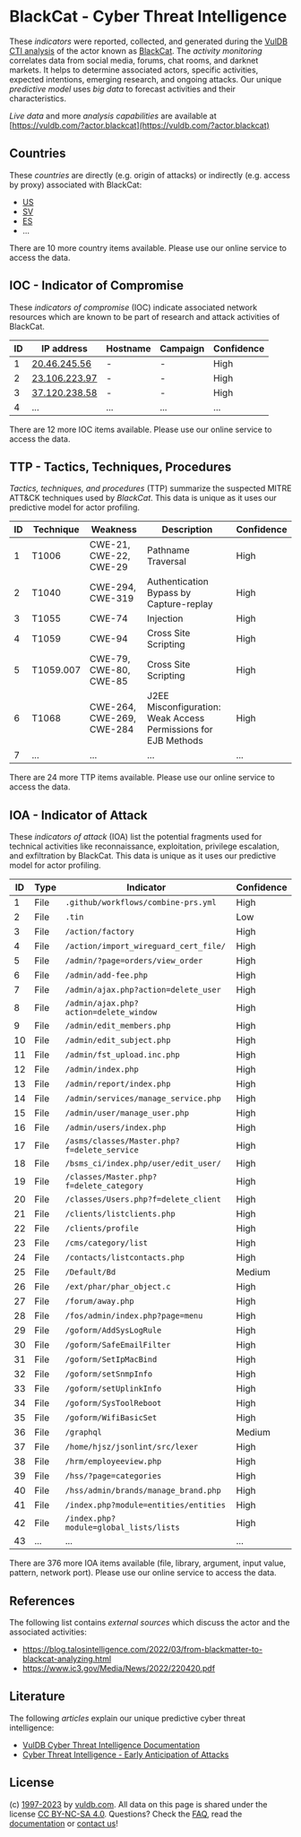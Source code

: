 # BlackCat - Cyber Threat Intelligence

These _indicators_ were reported, collected, and generated during the [VulDB CTI analysis](https://vuldb.com/?kb.cti) of the actor known as [BlackCat](https://vuldb.com/?actor.blackcat). The _activity monitoring_ correlates data from social media, forums, chat rooms, and darknet markets. It helps to determine associated actors, specific activities, expected intentions, emerging research, and ongoing attacks. Our unique _predictive model_ uses _big data_ to forecast activities and their characteristics.

_Live data_ and more _analysis capabilities_ are available at [https://vuldb.com/?actor.blackcat](https://vuldb.com/?actor.blackcat)

## Countries

These _countries_ are directly (e.g. origin of attacks) or indirectly (e.g. access by proxy) associated with BlackCat:

* [US](https://vuldb.com/?country.us)
* [SV](https://vuldb.com/?country.sv)
* [ES](https://vuldb.com/?country.es)
* ...

There are 10 more country items available. Please use our online service to access the data.

## IOC - Indicator of Compromise

These _indicators of compromise_ (IOC) indicate associated network resources which are known to be part of research and attack activities of BlackCat.

ID | IP address | Hostname | Campaign | Confidence
-- | ---------- | -------- | -------- | ----------
1 | [20.46.245.56](https://vuldb.com/?ip.20.46.245.56) | - | - | High
2 | [23.106.223.97](https://vuldb.com/?ip.23.106.223.97) | - | - | High
3 | [37.120.238.58](https://vuldb.com/?ip.37.120.238.58) | - | - | High
4 | ... | ... | ... | ...

There are 12 more IOC items available. Please use our online service to access the data.

## TTP - Tactics, Techniques, Procedures

_Tactics, techniques, and procedures_ (TTP) summarize the suspected MITRE ATT&CK techniques used by _BlackCat_. This data is unique as it uses our predictive model for actor profiling.

ID | Technique | Weakness | Description | Confidence
-- | --------- | -------- | ----------- | ----------
1 | T1006 | CWE-21, CWE-22, CWE-29 | Pathname Traversal | High
2 | T1040 | CWE-294, CWE-319 | Authentication Bypass by Capture-replay | High
3 | T1055 | CWE-74 | Injection | High
4 | T1059 | CWE-94 | Cross Site Scripting | High
5 | T1059.007 | CWE-79, CWE-80, CWE-85 | Cross Site Scripting | High
6 | T1068 | CWE-264, CWE-269, CWE-284 | J2EE Misconfiguration: Weak Access Permissions for EJB Methods | High
7 | ... | ... | ... | ...

There are 24 more TTP items available. Please use our online service to access the data.

## IOA - Indicator of Attack

These _indicators of attack_ (IOA) list the potential fragments used for technical activities like reconnaissance, exploitation, privilege escalation, and exfiltration by BlackCat. This data is unique as it uses our predictive model for actor profiling.

ID | Type | Indicator | Confidence
-- | ---- | --------- | ----------
1 | File | `.github/workflows/combine-prs.yml` | High
2 | File | `.tin` | Low
3 | File | `/action/factory` | High
4 | File | `/action/import_wireguard_cert_file/` | High
5 | File | `/admin/?page=orders/view_order` | High
6 | File | `/admin/add-fee.php` | High
7 | File | `/admin/ajax.php?action=delete_user` | High
8 | File | `/admin/ajax.php?action=delete_window` | High
9 | File | `/admin/edit_members.php` | High
10 | File | `/admin/edit_subject.php` | High
11 | File | `/admin/fst_upload.inc.php` | High
12 | File | `/admin/index.php` | High
13 | File | `/admin/report/index.php` | High
14 | File | `/admin/services/manage_service.php` | High
15 | File | `/admin/user/manage_user.php` | High
16 | File | `/admin/users/index.php` | High
17 | File | `/asms/classes/Master.php?f=delete_service` | High
18 | File | `/bsms_ci/index.php/user/edit_user/` | High
19 | File | `/classes/Master.php?f=delete_category` | High
20 | File | `/classes/Users.php?f=delete_client` | High
21 | File | `/clients/listclients.php` | High
22 | File | `/clients/profile` | High
23 | File | `/cms/category/list` | High
24 | File | `/contacts/listcontacts.php` | High
25 | File | `/Default/Bd` | Medium
26 | File | `/ext/phar/phar_object.c` | High
27 | File | `/forum/away.php` | High
28 | File | `/fos/admin/index.php?page=menu` | High
29 | File | `/goform/AddSysLogRule` | High
30 | File | `/goform/SafeEmailFilter` | High
31 | File | `/goform/SetIpMacBind` | High
32 | File | `/goform/setSnmpInfo` | High
33 | File | `/goform/setUplinkInfo` | High
34 | File | `/goform/SysToolReboot` | High
35 | File | `/goform/WifiBasicSet` | High
36 | File | `/graphql` | Medium
37 | File | `/home/hjsz/jsonlint/src/lexer` | High
38 | File | `/hrm/employeeview.php` | High
39 | File | `/hss/?page=categories` | High
40 | File | `/hss/admin/brands/manage_brand.php` | High
41 | File | `/index.php?module=entities/entities` | High
42 | File | `/index.php?module=global_lists/lists` | High
43 | ... | ... | ...

There are 376 more IOA items available (file, library, argument, input value, pattern, network port). Please use our online service to access the data.

## References

The following list contains _external sources_ which discuss the actor and the associated activities:

* https://blog.talosintelligence.com/2022/03/from-blackmatter-to-blackcat-analyzing.html
* https://www.ic3.gov/Media/News/2022/220420.pdf

## Literature

The following _articles_ explain our unique predictive cyber threat intelligence:

* [VulDB Cyber Threat Intelligence Documentation](https://vuldb.com/?kb.cti)
* [Cyber Threat Intelligence - Early Anticipation of Attacks](https://www.scip.ch/en/?labs.20201022)

## License

(c) [1997-2023](https://vuldb.com/?kb.changelog) by [vuldb.com](https://vuldb.com/?kb.about). All data on this page is shared under the license [CC BY-NC-SA 4.0](https://creativecommons.org/licenses/by-nc-sa/4.0/). Questions? Check the [FAQ](https://vuldb.com/?kb.faq), read the [documentation](https://vuldb.com/?kb) or [contact us](https://vuldb.com/?contact)!
